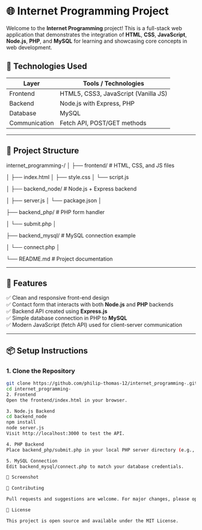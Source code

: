 # 🌐 Internet Programming Project

Welcome to the **Internet Programming** project! This is a full-stack web application that demonstrates the integration of **HTML**, **CSS**, **JavaScript**, **Node.js**, **PHP**, and **MySQL** for learning and showcasing core concepts in web development.

## 🔧 Technologies Used

| Layer        | Tools / Technologies                     |
|--------------|------------------------------------------|
| Frontend     | HTML5, CSS3, JavaScript (Vanilla JS)     |
| Backend      | Node.js with Express, PHP                |
| Database     | MySQL                                    |
| Communication| Fetch API, POST/GET methods              |

---

## 📁 Project Structure

internet_programming-/
│
├── frontend/ # HTML, CSS, and JS files

│ ├── index.html
│ ├── style.css
│ └── script.js

│
├── backend_node/ # Node.js + Express backend

│ ├── server.js
│ └── package.json
│

├── backend_php/ # PHP form handler

│ └── submit.php
│

├── backend_mysql/ # MySQL connection example

│ └── connect.php
│

└── README.md # Project documentation


---

## 🚀 Features

✅ Clean and responsive front-end design  
✅ Contact form that interacts with both **Node.js** and **PHP** backends  
✅ Backend API created using **Express.js**  
✅ Simple database connection in PHP to **MySQL**  
✅ Modern JavaScript (fetch API) used for client-server communication  

---

## 📦 Setup Instructions

### 1. Clone the Repository
```bash
git clone https://github.com/philip-thomas-12/internet_programming-.git
cd internet_programming-
2. Frontend
Open the frontend/index.html in your browser.

3. Node.js Backend
cd backend_node
npm install
node server.js
Visit http://localhost:3000 to test the API.

4. PHP Backend
Place backend_php/submit.php in your local PHP server directory (e.g., htdocs in XAMPP).

5. MySQL Connection
Edit backend_mysql/connect.php to match your database credentials.

📸 Screenshot

🤝 Contributing

Pull requests and suggestions are welcome. For major changes, please open an issue first.

📜 License

This project is open source and available under the MIT License.